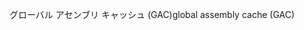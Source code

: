 <span data-ttu-id="6cc6d-101">グローバル アセンブリ キャッシュ (GAC)</span><span class="sxs-lookup"><span data-stu-id="6cc6d-101">global assembly cache (GAC)</span></span>